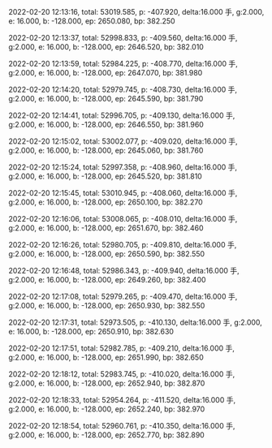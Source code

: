 2022-02-20 12:13:16, total: 53019.585, p: -407.920, delta:16.000 手, g:2.000, e: 16.000, b: -128.000, ep: 2650.080, bp: 382.250

2022-02-20 12:13:37, total: 52998.833, p: -409.560, delta:16.000 手, g:2.000, e: 16.000, b: -128.000, ep: 2646.520, bp: 382.010

2022-02-20 12:13:59, total: 52984.225, p: -408.770, delta:16.000 手, g:2.000, e: 16.000, b: -128.000, ep: 2647.070, bp: 381.980

2022-02-20 12:14:20, total: 52979.745, p: -408.730, delta:16.000 手, g:2.000, e: 16.000, b: -128.000, ep: 2645.590, bp: 381.790

2022-02-20 12:14:41, total: 52996.705, p: -409.130, delta:16.000 手, g:2.000, e: 16.000, b: -128.000, ep: 2646.550, bp: 381.960

2022-02-20 12:15:02, total: 53002.077, p: -409.020, delta:16.000 手, g:2.000, e: 16.000, b: -128.000, ep: 2645.060, bp: 381.760

2022-02-20 12:15:24, total: 52997.358, p: -408.960, delta:16.000 手, g:2.000, e: 16.000, b: -128.000, ep: 2645.520, bp: 381.810

2022-02-20 12:15:45, total: 53010.945, p: -408.060, delta:16.000 手, g:2.000, e: 16.000, b: -128.000, ep: 2650.100, bp: 382.270

2022-02-20 12:16:06, total: 53008.065, p: -408.010, delta:16.000 手, g:2.000, e: 16.000, b: -128.000, ep: 2651.670, bp: 382.460

2022-02-20 12:16:26, total: 52980.705, p: -409.810, delta:16.000 手, g:2.000, e: 16.000, b: -128.000, ep: 2650.590, bp: 382.550

2022-02-20 12:16:48, total: 52986.343, p: -409.940, delta:16.000 手, g:2.000, e: 16.000, b: -128.000, ep: 2649.260, bp: 382.400

2022-02-20 12:17:08, total: 52979.265, p: -409.470, delta:16.000 手, g:2.000, e: 16.000, b: -128.000, ep: 2650.930, bp: 382.550

2022-02-20 12:17:31, total: 52973.505, p: -410.130, delta:16.000 手, g:2.000, e: 16.000, b: -128.000, ep: 2650.910, bp: 382.630

2022-02-20 12:17:51, total: 52982.785, p: -409.210, delta:16.000 手, g:2.000, e: 16.000, b: -128.000, ep: 2651.990, bp: 382.650

2022-02-20 12:18:12, total: 52983.745, p: -410.020, delta:16.000 手, g:2.000, e: 16.000, b: -128.000, ep: 2652.940, bp: 382.870

2022-02-20 12:18:33, total: 52954.264, p: -411.520, delta:16.000 手, g:2.000, e: 16.000, b: -128.000, ep: 2652.240, bp: 382.970

2022-02-20 12:18:54, total: 52960.761, p: -410.350, delta:16.000 手, g:2.000, e: 16.000, b: -128.000, ep: 2652.770, bp: 382.890